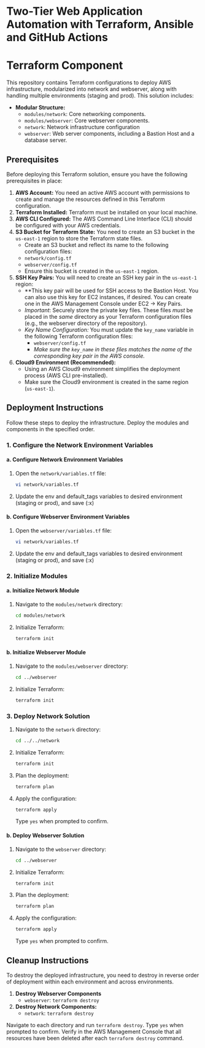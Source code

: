 # Two-Tier Web Application Automation with Terraform, Ansible and GitHub Actions
# Terraform Component

This repository contains Terraform configurations to deploy AWS infrastructure, modularized into network and webserver, along with handling multiple environments (staging and prod). This solution includes:

*   **Modular Structure:**
    *   `modules/network`: Core networking components.
    *   `modules/webserver`: Core webserver components.
    *   `network`: Network infrastructure configuration
    *   `webserver`: Web server components, including a Bastion Host and a database server.

## Prerequisites

Before deploying this Terraform solution, ensure you have the following prerequisites in place:

1.  **AWS Account:** You need an active AWS account with permissions to create and manage the resources defined in this Terraform configuration.
2.  **Terraform Installed:** Terraform must be installed on your local machine.
3.  **AWS CLI Configured:** The AWS Command Line Interface (CLI) should be configured with your AWS credentials.
4.  **S3 Bucket for Terraform State:** You need to create an S3 bucket in the `us-east-1` region to store the Terraform state files.
    *   Create an S3 bucket and reflect its name to the following configuration files:
    *   `network/config.tf`
    *   `webserver/config.tf`
    *   Ensure this bucket is created in the `us-east-1` region.
5.  **SSH Key Pairs:** You will need to create an SSH key pair in the `us-east-1` region:
    *   **This key pair will be used for SSH access to the Bastion Host. You can also use this key for EC2 instances, if desired. You can create one in the AWS Management Console under EC2 -> Key Pairs.
    *   *Important*: Securely store the private key files. These files *must* be placed in the *same* directory as your Terraform configuration files (e.g., the webserver directory of the repository).
    *   *Key Name Configuration:*  You must update the `key_name` variable in the following Terraform configuration files:
        *   `webserver/config.tf`
        *   *Make sure the `key_name` in these files matches the name of the corresponding key pair in the AWS console.*
6.  **Cloud9 Environment (Recommended):**
    *   Using an AWS Cloud9 environment simplifies the deployment process (AWS CLI pre-installed).
    *   Make sure the Cloud9 environment is created in the same region (`us-east-1`).

## Deployment Instructions

Follow these steps to deploy the infrastructure. Deploy the modules and components in the specified order.

### 1. Configure the Network Environment Variables

#### a. Configure Network Environment Variables

1.  Open the `network/variables.tf` file:
    ```bash
    vi network/variables.tf
    ```
2.  Update the env and default_tags variables to desired environment (staging or prod), and save (:x)

#### b. Configure Webserver Environment Variables

1.  Open the `webserver/variables.tf` file:
    ```bash
    vi network/variables.tf
    ```
2.  Update the env and default_tags variables to desired environment (staging or prod), and save (:x)

### 2. Initialize Modules

#### a. Initialize Network Module

1.  Navigate to the `modules/network` directory:
    ```bash
    cd modules/network
    ```
2.  Initialize Terraform:
    ```bash
    terraform init
    ```

#### b. Initialize Webserver Module

1.  Navigate to the `modules/webserver` directory:
    ```bash
    cd ../webserver
    ```
2.  Initialize Terraform:
    ```bash
    terraform init
    ```

### 3. Deploy Network Solution

1.  Navigate to the `network` directory:
    ```bash
    cd ../../network
    ```
2.  Initialize Terraform:
    ```bash
    terraform init
    ```
3.  Plan the deployment:
    ```bash
    terraform plan
    ```
4.  Apply the configuration:
    ```bash
    terraform apply
    ```
    Type `yes` when prompted to confirm.

#### b. Deploy Webserver Solution

1.  Navigate to the `webserver` directory:
    ```bash
    cd ../webserver
    ```
2.  Initialize Terraform:
    ```bash
    terraform init
    ```
3.  Plan the deployment:
    ```bash
    terraform plan
    ```
4.  Apply the configuration:
    ```bash
    terraform apply
    ```
    Type `yes` when prompted to confirm.


## Cleanup Instructions

To destroy the deployed infrastructure, you need to destroy in reverse order of deployment within each environment and across environments.

1.  **Destroy Webserver Components**
    *   `webserver`: `terraform destroy`
2.  **Destroy Network Components:**
    *   `network`: `terraform destroy`

Navigate to each directory and run `terraform destroy`. Type `yes` when prompted to confirm. Verify in the AWS Management Console that all resources have been deleted after each `terraform destroy` command.